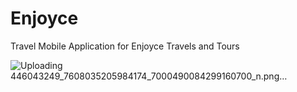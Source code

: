 # Enjoyce
 Travel Mobile Application for Enjoyce Travels and Tours

![Uploading 446043249_7608035205984174_7000490084299160700_n.png…]()
